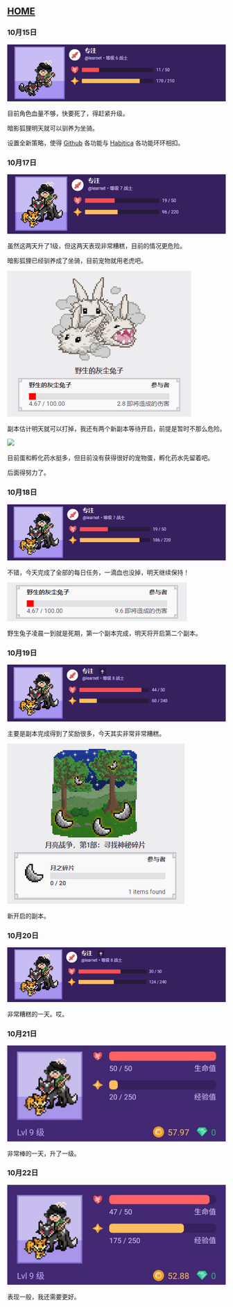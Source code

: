 ## [HOME](../index.md)

### 10月15日

![](images/15.png)

目前角色血量不够，快要死了，得赶紧升级。

暗影狐狸明天就可以驯养为坐骑。

设置全新策略，使得 [Github](https://github.com/) 各功能与 [Habitica](https://habitica.com/) 各功能环环相扣。

### 10月17日

![](images/17.png)

虽然这两天升了1级，但这两天表现非常糟糕，目前的情况更危险。

暗影狐狸已经驯养成了坐骑，目前宠物就用老虎吧。

![](images/17-1.png)

副本估计明天就可以打掉，我还有两个新副本等待开启，前提是暂时不那么危险。

![](https://cdn.jsdelivr.net/gh/lusuzi/habitica/202010/images/17-2.png)

目前蛋和孵化药水挺多，但目前没有获得很好的宠物蛋，孵化药水先留着吧。

后面得努力了。

### 10月18日

![](images/18.png)

不错，今天完成了全部的每日任务，一滴血也没掉，明天继续保持！

![](images/18-1.png)

野生兔子凌晨一到就是死期，第一个副本完成，明天将开启第二个副本。

### 10月19日

![](images/19.png)

主要是副本完成得到了奖励很多，今天其实非常非常糟糕。

![](images/19-1.png)

新开启的副本。

### 10月20日

![](images/20.png)

非常糟糕的一天。哎。

### 10月21日

![](images/21.jpg)

非常棒的一天，升了一级。

### 10月22日

![](images/22.jpg)

表现一般，我还需要更好。

